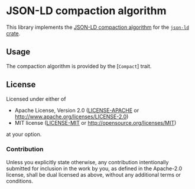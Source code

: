 # JSON-LD compaction algorithm

<!-- cargo-rdme start -->

This library implements the [JSON-LD compaction algorithm](https://www.w3.org/TR/json-ld-api/#compaction-algorithms)
for the [`json-ld` crate](https://crates.io/crates/json-ld).

## Usage

The compaction algorithm is provided by the [`Compact`] trait.

<!-- cargo-rdme end -->

## License

Licensed under either of

 * Apache License, Version 2.0 ([LICENSE-APACHE](LICENSE-APACHE) or http://www.apache.org/licenses/LICENSE-2.0)
 * MIT license ([LICENSE-MIT](LICENSE-MIT) or http://opensource.org/licenses/MIT)

at your option.

### Contribution

Unless you explicitly state otherwise, any contribution intentionally submitted
for inclusion in the work by you, as defined in the Apache-2.0 license, shall be dual licensed as above, without any
additional terms or conditions.

